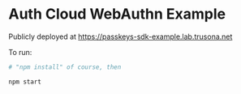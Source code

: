 # Auth Cloud WebAuthn Example

Publicly deployed at https://passkeys-sdk-example.lab.trusona.net

To run:

```bash
# "npm install" of course, then

npm start
```
